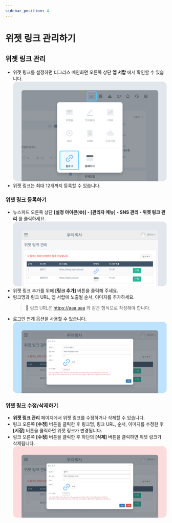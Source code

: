 ```yaml
---
sidebar_position: 4
---
```


# 위젯 링크 관리하기

## 위젯 링크 관리

- 위젯 링크를 설정하면 티그리스 메인화면 오른쪽 상단 **앱 서랍** 에서 확인할 수 있습니다.
    ![위젯 링크 관리](./img/0401.png)
- 위젯 링크는 최대 12개까지 등록할 수 있습니다.

### 위젯 링크 등록하기

- 뉴스피드 오른쪽 상단 **[설정 아이콘(⚙️)] - [관리자 메뉴] - SNS 관리 - 위젯 링크 관리** 를 클릭하세요.
    ![위젯 링크 등록하기](./img/0402.png)
- 위젯 링크 추가를 위해 **[링크 추가]** 버튼을 클릭해 주세요.
- 링크명과 링크 URL, 앱 서랍에 노출될 순서, 이미지를 추가하세요.
    > 📎 링크 URL은 https://aaa.aaa 와 같은 형식으로 작성해야 합니다.
- 로그인 연계 옵션을 사용할 수 있습니다.
    ![위젯 링크 등록하기](./img/0403.png)

### 위젯 링크 수정/삭제하기

- **위젯 링크 관리** 페이지에서 위젯 링크를 수정하거나 삭제할 수 있습니다.
- 링크 오른쪽 **[수정]** 버튼을 클릭한 후 링크명, 링크 URL, 순서, 이미지를 수정한 후 **[저장]** 버튼을 클릭하면 위젯 링크가 변경됩니다.
- 링크 오른쪽 **[수정]** 버튼을 클릭한 후 하단의 **[삭제]** 버튼을 클릭하면 위젯 링크가 삭제됩니다.
    ![위젯 링크 수정/삭제하기](./img/0404.png)